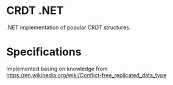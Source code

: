 # CRDT .NET

.NET implementation of popular CRDT structures.

# Specifications

Implemented basing on knowledge from https://en.wikipedia.org/wiki/Conflict-free_replicated_data_type

